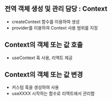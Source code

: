 ## 전역 객체 생성 및 관리 담당 : Context
- createContext 함수를 이용하여 생성
- provider를 이용하여 Context 사용 범위를 지정

## Context의 객체 또는 값 호출
- useContext 훅 사용, 리액트 제공

## Context의 객체 또는 값 변경
- 커스텀 훅을 생성하여 사용
- useXXXX 시작하는 함수로 리액트에서 관리함